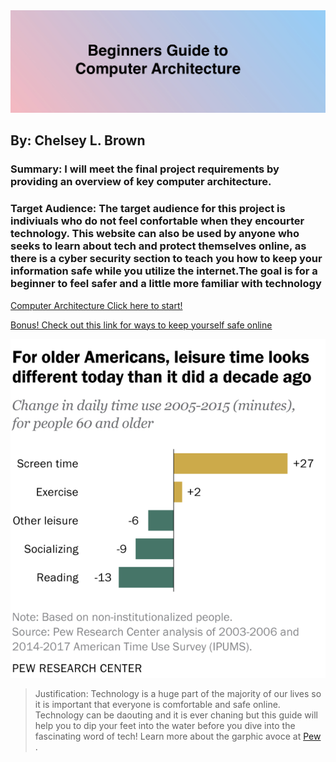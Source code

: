 

<img src="title.png" alt="picture">



## By: Chelsey L. Brown 
### Summary: I will meet the final project requirements by providing an overview of key computer architecture.  
### Target Audience: The target audience for this project is indiviuals who do not feel confortable when they encourter technology. This website can also be used by anyone who seeks to learn about tech and protect themselves online, as there is a cyber security section to teach you how to keep your information safe while you utilize the internet.The goal is for a beginner to feel safer and a little more familiar with technology 

[Computer Architecture Click here to start!](https://github.com/Chelseyb/IT1600FinalProject/blob/main/page1.md)
   
[Bonus! Check out this link for ways to keep yourself safe online](https://github.com/Chelseyb/IT1600FinalProject/blob/main/page2.md)


<img src="graph.png" alt="picture">
     
>Justification: Technology is a huge part of the majority of our lives so it is important that everyone is comfortable and safe online. Technology can be daouting and it is ever chaning but this guide will help you to dip your feet into the water before you dive into the fascinating word of tech! Learn more about the garphic avoce at [Pew](https://www.pewresearch.org/fact-tank/2019/06/18/americans-60-and-older-are-spending-more-time-in-front-of-their-screens-than-a-decade-ago/) .
   
